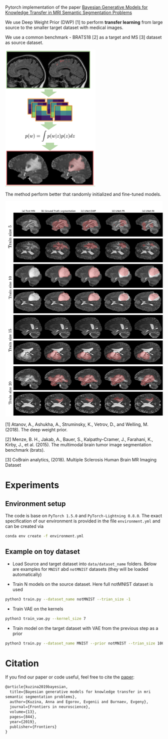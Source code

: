 Pytorch implementation of the paper [Bayesian Generative Models for Knowledge Transfer in MRI Semantic Segmentation Problems](https://www.frontiersin.org/articles/10.3389/fnins.2019.00844/full)

We use Deep Weight Prior (DWP) [1] to perform **transfer learning** from large source to the smaller target dataset with medical images. 

We use a common benchmark - BRATS18 [2] as a target and MS [3] dataset as source dataset. 
   

![model](pics/dwp_im.png)


The method perform better that randomly initialized and fine-tuned models. 

![predict](pics/predictions_pics.png)



[1] Atanov, A., Ashukha, A., Struminsky, K., Vetrov, D., and Welling, M. (2018). The deep weight prior.

[2] Menze, B. H., Jakab, A., Bauer, S., Kalpathy-Cramer, J., Farahani, K., Kirby, J., et al. (2015). The multimodal brain tumor image segmentation benchmark (brats). 

[3] CoBrain analytics, (2018). Multiple Sclerosis Human Brain MR Imaging Dataset


# Experiments
## Environment setup
The code is base on `PyTorch 1.5.0` and `PyTorch-Lightning 0.8.0`. 
The exact specification of our environment is provided in the file `environment.yml` and
can be created via 
```bash
conda env create -f environment.yml
```

## Example on toy dataset
- Load Source and target dataset into `data/dataset_name` folders. 
Below are examples for `MNIST` abd `notMNIST` datasets (they will be loaded automatically)

- Train N models on the source dataset. Here full notMNIST dataset is used  
```bash
python3 train.py --dataset_name notMNIST --trian_size -1 
```

- Train VAE on the kernels
```bash
python3 train_vae.py --kernel_size 7
```

- Train model on the target dataset with VAE from the previous step as a prior
```bash
python3 train.py --dataset_name MNIST --prior notMNIST --trian_size 100 
```

# Citation
If you find our paper or code useful, feel free to cite the [paper](https://www.frontiersin.org/articles/10.3389/fnins.2019.00844/full):
```text
@article{kuzina2019bayesian,
  title={Bayesian generative models for knowledge transfer in mri semantic segmentation problems},
  author={Kuzina, Anna and Egorov, Evgenii and Burnaev, Evgeny},
  journal={Frontiers in neuroscience},
  volume={13},
  pages={844},
  year={2019},
  publisher={Frontiers}
} 
```


